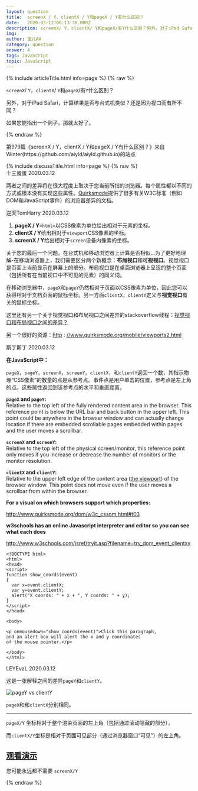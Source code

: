 ```yaml
---
layout: question
title:  screenX / Y，clientX / Y和pageX / Y有什么区别？
date:   2020-03-12T06:13:38.000Z
description: screenX/ Y，clientX/ Y和pageX/有Y什么区别？另外，对于iPad Safari，计算结果是否与台式机类似？还是因为视口而有所不...
img: 
author: 宝儿AA
category: question
answer: 4
tags: JavaScript
topic: JavaScript
---
```

<div class="article-root">
  <div class="article">
    {% include articleTitle.html info=page %}
    {% raw %}
    <div class="article-content"><p><font style="vertical-align: inherit;"></font><code>screenX</code><font style="vertical-align: inherit;"><font style="vertical-align: inherit;">/ </font></font><code>Y</code><font style="vertical-align: inherit;"><font style="vertical-align: inherit;">，</font></font><code>clientX</code><font style="vertical-align: inherit;"><font style="vertical-align: inherit;">/ </font></font><code>Y</code><font style="vertical-align: inherit;"><font style="vertical-align: inherit;">和</font></font><code>pageX</code><font style="vertical-align: inherit;"><font style="vertical-align: inherit;">/有</font></font><code>Y</code><font style="vertical-align: inherit;"><font style="vertical-align: inherit;">什么</font><font style="vertical-align: inherit;">区别</font><font style="vertical-align: inherit;">？</font></font></p>

<p><font style="vertical-align: inherit;"><font style="vertical-align: inherit;">另外，对于iPad Safari，计算结果是否与台式机类似？还是因为视口而有所不同？</font></font></p>

<p><font style="vertical-align: inherit;"><font style="vertical-align: inherit;">如果您能指出一个例子，那就太好了。</font></font></p></div>
    {% endraw %}
  </div>
  <p class="winter_mark">第979篇《screenX / Y，clientX / Y和pageX / Y有什么区别？》来自Winter(https://github.com/aiyld/aiyld.github.io)的站点</p>
  <div class="discuss-wrapper">
    {% include discussTitle.html info=page %}
    {% raw %}
    <div class="discuss-list">
    <div class="discuss-item">
        <div class="discuss-parent">
          <div class="discuss-meta">
            <span class="discuss-user">十三蛋蛋</span>
            <span class="discuss-time">2020.03.12</span>
          </div>
          <div class="discuss-comment"><p><font style="vertical-align: inherit;"><font style="vertical-align: inherit;">两者之间的差异将在很大程度上取决于您当前所指的浏览器。</font><font style="vertical-align: inherit;">每个属性都以不同的方式或根本没有实现这些属性。</font></font><a href="http://www.quirksmode.org/dom/w3c_cssom.html#mousepos" rel="noreferrer"><font style="vertical-align: inherit;"><font style="vertical-align: inherit;">Quirksmode</font></font></a><font style="vertical-align: inherit;"><font style="vertical-align: inherit;">提供了很多有关W3C标准（例如DOM和JavaScript事件）的浏览器差异的文档。</font></font></p></div>
        </div></div><div class="discuss-item">
        <div class="discuss-parent">
          <div class="discuss-meta">
            <span class="discuss-user">逆天TomHarry</span>
            <span class="discuss-time">2020.03.12</span>
          </div>
          <div class="discuss-comment"><ol>
<li><strong><font style="vertical-align: inherit;"><font style="vertical-align: inherit;">pageX / Y</font></font></strong><font style="vertical-align: inherit;"></font><code>&lt;html&gt;</code><font style="vertical-align: inherit;"><font style="vertical-align: inherit;">以CSS像素为单位</font><font style="vertical-align: inherit;">给出相对于</font><font style="vertical-align: inherit;">元素</font><font style="vertical-align: inherit;">的坐标</font><font style="vertical-align: inherit;">。</font></font></li>
<li><strong><font style="vertical-align: inherit;"><font style="vertical-align: inherit;">clientX / Y</font></font></strong><font style="vertical-align: inherit;"><font style="vertical-align: inherit;">给出相对于</font></font><code>viewport</code><font style="vertical-align: inherit;"><font style="vertical-align: inherit;">CSS像素</font><font style="vertical-align: inherit;">的坐标</font><font style="vertical-align: inherit;">。</font></font></li>
<li><strong><font style="vertical-align: inherit;"><font style="vertical-align: inherit;">screenX / Y</font></font></strong><font style="vertical-align: inherit;"><font style="vertical-align: inherit;">给出相对于</font></font><code>screen</code><font style="vertical-align: inherit;"><font style="vertical-align: inherit;">设备内像素</font><font style="vertical-align: inherit;">的坐标</font><font style="vertical-align: inherit;">。</font></font></li>
</ol>

<p><font style="vertical-align: inherit;"><font style="vertical-align: inherit;">关于您的最后一个问题，在台式机和移动浏览器上计算是否相似...为了更好地理解-在移动浏览器上，我们需要区分两个新概念：</font></font><strong><font style="vertical-align: inherit;"><font style="vertical-align: inherit;">布局视口</font></font></strong><font style="vertical-align: inherit;"><font style="vertical-align: inherit;">和</font></font><strong><font style="vertical-align: inherit;"><font style="vertical-align: inherit;">可视视口</font></font></strong><font style="vertical-align: inherit;"><font style="vertical-align: inherit;">。</font><font style="vertical-align: inherit;">视觉视口是页面上当前显示在屏幕上的部分。</font><font style="vertical-align: inherit;">布局视口是在桌面浏览器上呈现的整个页面（包括所有在当前视口中不可见的元素）的同义词。</font></font></p>

<p><font style="vertical-align: inherit;"><font style="vertical-align: inherit;">在移动浏览器中，</font></font><code>pageX</code><font style="vertical-align: inherit;"><font style="vertical-align: inherit;">和</font></font><code>pageY</code><font style="vertical-align: inherit;"><font style="vertical-align: inherit;">仍然相对于页面以CSS像素为单位，因此您可以获得相对于文档页面的鼠标坐标。</font><font style="vertical-align: inherit;">另一方面</font></font><code>clientX</code><font style="vertical-align: inherit;"><font style="vertical-align: inherit;">，</font></font><code>clientY</code><font style="vertical-align: inherit;"><font style="vertical-align: inherit;">定义与</font></font><strong><font style="vertical-align: inherit;"><font style="vertical-align: inherit;">视觉视口</font></font></strong><font style="vertical-align: inherit;"><font style="vertical-align: inherit;">有关的鼠标坐标</font><font style="vertical-align: inherit;">。</font></font></p>

<p><font style="vertical-align: inherit;"><font style="vertical-align: inherit;">这里还有另一个关于视觉视口和布局视口之间差异的stackoverflow线程：</font></font><a href="https://stackoverflow.com/questions/6333927/difference-between-visual-viewport-and-layout-viewport"><font style="vertical-align: inherit;"><font style="vertical-align: inherit;">视觉视口和布局视口之间的差异？</font></font></a></p>

<p><font style="vertical-align: inherit;"><font style="vertical-align: inherit;">另一个很好的资源：</font><a href="http://www.quirksmode.org/mobile/viewports2.html" rel="noreferrer"><font style="vertical-align: inherit;">http</font></a><font style="vertical-align: inherit;"> : </font></font><a href="http://www.quirksmode.org/mobile/viewports2.html" rel="noreferrer"><font style="vertical-align: inherit;"><font style="vertical-align: inherit;">//www.quirksmode.org/mobile/viewports2.html</font></font></a></p></div>
        </div></div><div class="discuss-item">
        <div class="discuss-parent">
          <div class="discuss-meta">
            <span class="discuss-user">斯丁斯丁</span>
            <span class="discuss-time">2020.03.12</span>
          </div>
          <div class="discuss-comment"><p><strong><font style="vertical-align: inherit;"><font style="vertical-align: inherit;">在JavaScript中：</font></font></strong></p>

<p><code>pageX</code><font style="vertical-align: inherit;"><font style="vertical-align: inherit;">，</font></font><code>pageY</code><font style="vertical-align: inherit;"><font style="vertical-align: inherit;">，</font></font><code>screenX</code><font style="vertical-align: inherit;"><font style="vertical-align: inherit;">，</font></font><code>screenY</code><font style="vertical-align: inherit;"><font style="vertical-align: inherit;">，</font></font><code>clientX</code><font style="vertical-align: inherit;"><font style="vertical-align: inherit;">，和</font></font><code>clientY</code><font style="vertical-align: inherit;"><font style="vertical-align: inherit;">返回一个数，其指示物理“CSS像素”的数量的点是从参考点。</font><font style="vertical-align: inherit;">事件点是用户单击的位置，参考点是左上角的点。</font><font style="vertical-align: inherit;">这些属性返回到该参考点的水平和垂直距离。</font></font></p>

<p><strong><code>pageX</code> and <code>pageY</code>:</strong><br>
Relative to the top left of the fully rendered content area in the browser. This reference point is below the URL bar and back button in the upper left. This point could be anywhere in the browser window and can actually change location if there are embedded scrollable pages embedded within pages and the user moves a scrollbar.</p>

<p><strong><code>screenX</code> and <code>screenY</code>:</strong><br>
Relative to the top left of the physical screen/monitor, this reference point only moves if you increase or decrease the number of monitors or the monitor resolution.</p>

<p><strong><code>clientX</code> and <code>clientY</code>:</strong><br>
Relative to the upper left edge of the content area (<a href="https://stackoverflow.com/questions/2939693/what-is-view-port-in-html">the viewport</a>) of the browser window.  This point does not move even if the user moves a scrollbar from within the browser.</p>

<p><strong>For a visual on which browsers support which properties:</strong></p>

<p><a href="http://www.quirksmode.org/dom/w3c_cssom.html#t03" rel="noreferrer">http://www.quirksmode.org/dom/w3c_cssom.html#t03</a></p>

<p><strong>w3schools has an online Javascript interpreter and editor so you can see what each does</strong></p>

<p><a href="http://www.w3schools.com/jsref/tryit.asp?filename=try_dom_event_clientxy" rel="noreferrer">http://www.w3schools.com/jsref/tryit.asp?filename=try_dom_event_clientxy</a></p>

<p></p><div class="snippet" data-lang="js" data-hide="false" data-console="false" data-babel="false">
<div class="snippet-code">
<pre class="snippet-code-html lang-html prettyprint-override"><code>&lt;!DOCTYPE html&gt;<font></font>
&lt;html&gt;<font></font>
&lt;head&gt;<font></font>
&lt;script&gt;<font></font>
function show_coords(event)<font></font>
{<font></font>
  var x=event.clientX;<font></font>
  var y=event.clientY;<font></font>
  alert("X coords: " + x + ", Y coords: " + y);<font></font>
}<font></font>
&lt;/script&gt;<font></font>
&lt;/head&gt;<font></font>
<font></font>
&lt;body&gt;<font></font>
<font></font>
&lt;p onmousedown="show_coords(event)"&gt;Click this paragraph, <font></font>
and an alert box will alert the x and y coordinates <font></font>
of the mouse pointer.&lt;/p&gt;<font></font>
<font></font>
&lt;/body&gt;<font></font>
&lt;/html&gt;</code></pre>
</div>
</div>
<p></p></div>
        </div></div><div class="discuss-item">
        <div class="discuss-parent">
          <div class="discuss-meta">
            <span class="discuss-user">LEYEvaL</span>
            <span class="discuss-time">2020.03.12</span>
          </div>
          <div class="discuss-comment"><p><font style="vertical-align: inherit;"><font style="vertical-align: inherit;">这是一张解释之间的差异</font></font><code>pageY</code><font style="vertical-align: inherit;"><font style="vertical-align: inherit;">和</font></font><code>clientY</code><font style="vertical-align: inherit;"><font style="vertical-align: inherit;">。</font></font></p>

<p><img src="https://i.stack.imgur.com/4C3no.png" alt="pageY vs clientY"></p>

<p><font style="vertical-align: inherit;"></font><code>pageX</code><font style="vertical-align: inherit;"><font style="vertical-align: inherit;">和和</font></font><code>clientX</code><font style="vertical-align: inherit;"><font style="vertical-align: inherit;">分别</font><font style="vertical-align: inherit;">相同</font><font style="vertical-align: inherit;">。</font></font></p>

<hr>

<p><code>pageX/Y</code><font style="vertical-align: inherit;"><font style="vertical-align: inherit;"> 坐标相对于整个渲染页面的左上角（包括通过滚动隐藏的部分）， </font></font></p>

<p><font style="vertical-align: inherit;"><font style="vertical-align: inherit;">而</font></font><code>clientX/Y</code><font style="vertical-align: inherit;"><font style="vertical-align: inherit;">坐标是相对于页面可见部分（通过浏览器窗口“可见”）的左上角。</font></font></p>

<h2><a href="http://jsbin.com/oRIDUXE/1/"><font style="vertical-align: inherit;"><font style="vertical-align: inherit;">观看演示</font></font></a></h2>

<p><font style="vertical-align: inherit;"><font style="vertical-align: inherit;">您可能永远都不需要 </font></font><code>screenX/Y</code></p></div>
        </div></div>
    </div>
    {% endraw %}
  </div>
<div>
